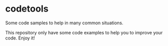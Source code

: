# codetools
Some code samples to help in many common situations.

This repository only have some code examples to help you to improve your code. Enjoy it!


